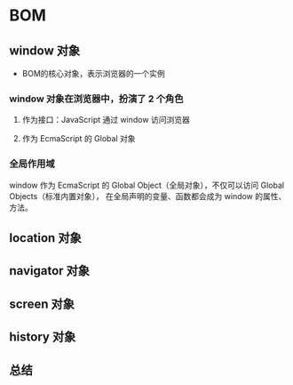 # BOM

## window 对象

* BOM的核心对象，表示浏览器的一个实例

### window 对象在浏览器中，扮演了 2 个角色

1. 作为接口：JavaScript 通过 window 访问浏览器

2. 作为 EcmaScript 的 Global 对象

### 全局作用域

window 作为 EcmaScript 的 Global Object（全局对象），不仅可以访问 Global Objects（标准内置对象），
在全局声明的变量、函数都会成为 window 的属性、方法。

## location 对象

## navigator 对象

## screen 对象

## history 对象

## 总结
